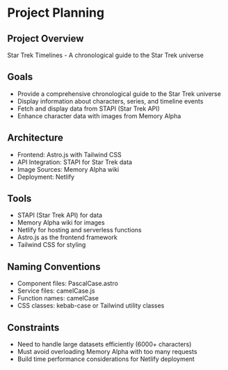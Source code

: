 # Project Planning

## Project Overview
Star Trek Timelines - A chronological guide to the Star Trek universe

## Goals
- Provide a comprehensive chronological guide to the Star Trek universe
- Display information about characters, series, and timeline events
- Fetch and display data from STAPI (Star Trek API)
- Enhance character data with images from Memory Alpha

## Architecture
- Frontend: Astro.js with Tailwind CSS
- API Integration: STAPI for Star Trek data
- Image Sources: Memory Alpha wiki
- Deployment: Netlify

## Tools
- STAPI (Star Trek API) for data
- Memory Alpha wiki for images
- Netlify for hosting and serverless functions
- Astro.js as the frontend framework
- Tailwind CSS for styling

## Naming Conventions
- Component files: PascalCase.astro
- Service files: camelCase.js
- Function names: camelCase
- CSS classes: kebab-case or Tailwind utility classes

## Constraints
- Need to handle large datasets efficiently (6000+ characters)
- Must avoid overloading Memory Alpha with too many requests
- Build time performance considerations for Netlify deployment